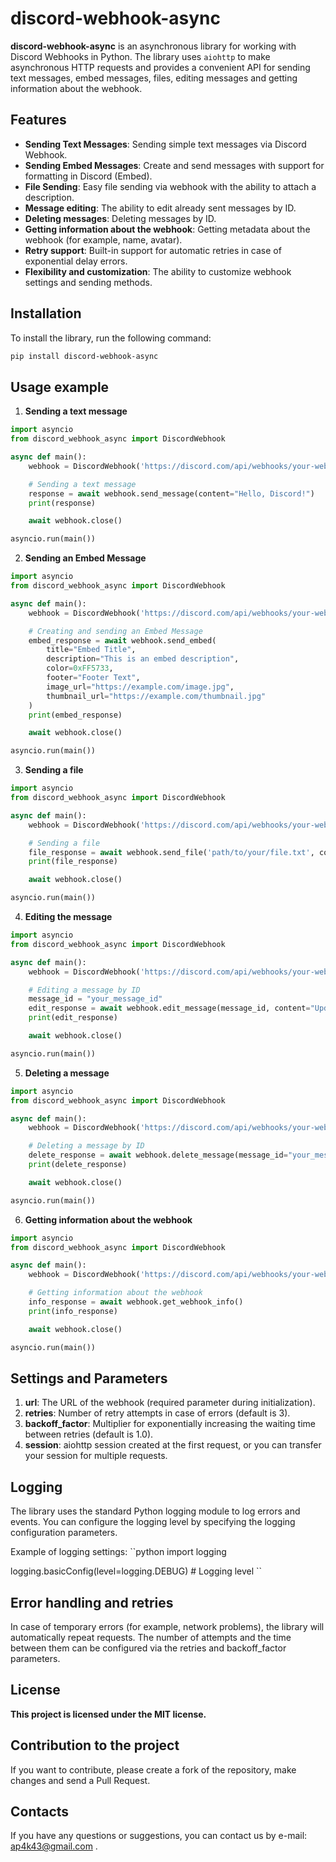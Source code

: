 # discord-webhook-async

**discord-webhook-async** is an asynchronous library for working with Discord Webhooks in Python. The library uses `aiohttp` to make asynchronous HTTP requests and provides a convenient API for sending text messages, embed messages, files, editing messages and getting information about the webhook.

## Features

- **Sending Text Messages**: Sending simple text messages via Discord Webhook.
- **Sending Embed Messages**: Create and send messages with support for formatting in Discord (Embed).
- **File Sending**: Easy file sending via webhook with the ability to attach a description.
- **Message editing**: The ability to edit already sent messages by ID.
- **Deleting messages**: Deleting messages by ID.
- **Getting information about the webhook**: Getting metadata about the webhook (for example, name, avatar).
- **Retry support**: Built-in support for automatic retries in case of exponential delay errors.
- **Flexibility and customization**: The ability to customize webhook settings and sending methods.

## Installation

To install the library, run the following command:

```bash
pip install discord-webhook-async
```

## Usage example
1. **Sending a text message**
```python
import asyncio
from discord_webhook_async import DiscordWebhook

async def main():
    webhook = DiscordWebhook('https://discord.com/api/webhooks/your-webhook-url')

    # Sending a text message
    response = await webhook.send_message(content="Hello, Discord!")
    print(response)

    await webhook.close()

asyncio.run(main())
```
2. **Sending an Embed Message**
```python
import asyncio
from discord_webhook_async import DiscordWebhook

async def main():
    webhook = DiscordWebhook('https://discord.com/api/webhooks/your-webhook-url')

    # Creating and sending an Embed Message
    embed_response = await webhook.send_embed(
        title="Embed Title", 
        description="This is an embed description", 
        color=0xFF5733, 
        footer="Footer Text",
        image_url="https://example.com/image.jpg",
        thumbnail_url="https://example.com/thumbnail.jpg"
    )
    print(embed_response)

    await webhook.close()

asyncio.run(main())
```
3. **Sending a file**
```python
import asyncio
from discord_webhook_async import DiscordWebhook

async def main():
    webhook = DiscordWebhook('https://discord.com/api/webhooks/your-webhook-url')

    # Sending a file
    file_response = await webhook.send_file('path/to/your/file.txt', content="Here is a file!")
    print(file_response)

    await webhook.close()

asyncio.run(main())
```
4. **Editing the message**
```python
import asyncio
from discord_webhook_async import DiscordWebhook

async def main():
    webhook = DiscordWebhook('https://discord.com/api/webhooks/your-webhook-url')

    # Editing a message by ID
    message_id = "your_message_id"
    edit_response = await webhook.edit_message(message_id, content="Updated content")
    print(edit_response)

    await webhook.close()

asyncio.run(main())
```
5. **Deleting a message**
```python
import asyncio
from discord_webhook_async import DiscordWebhook

async def main():
    webhook = DiscordWebhook('https://discord.com/api/webhooks/your-webhook-url')

    # Deleting a message by ID
    delete_response = await webhook.delete_message(message_id="your_message_id")
    print(delete_response)

    await webhook.close()

asyncio.run(main())
```
6. **Getting information about the webhook**
```python
import asyncio
from discord_webhook_async import DiscordWebhook

async def main():
    webhook = DiscordWebhook('https://discord.com/api/webhooks/your-webhook-url')

    # Getting information about the webhook
    info_response = await webhook.get_webhook_info()
    print(info_response)

    await webhook.close()

asyncio.run(main())
```
## Settings and Parameters
1) **url**: The URL of the webhook (required parameter during initialization).
2) **retries**: Number of retry attempts in case of errors (default is 3).
3) **backoff_factor**: Multiplier for exponentially increasing the waiting time between retries (default is 1.0).
4) **session**: aiohttp session created at the first request, or you can transfer your session for multiple requests.
## Logging
The library uses the standard Python logging module to log errors and events. You can configure the logging level by specifying the logging configuration parameters.

Example of logging settings:
``python
import logging

logging.basicConfig(level=logging.DEBUG) # Logging level
``
## Error handling and retries
In case of temporary errors (for example, network problems), the library will automatically repeat requests.
The number of attempts and the time between them can be configured via the retries and backoff_factor parameters.
## License
**This project is licensed under the MIT license.**
## Contribution to the project
If you want to contribute, please create a fork of the repository, make changes and send a Pull Request.
## Contacts
If you have any questions or suggestions, you can contact us by e-mail: ap4k43@gmail.com .
